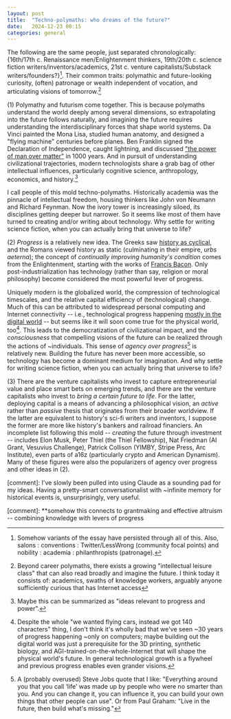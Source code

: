 ```yaml
---
layout: post
title:  "Techno-polymaths: who dreams of the future?"
date:   2024-12-23 00:15
categories: general
---
```


The following are the same people, just separated chronologically: {16th/17th c. Renaissance men/Enlightenment thinkers, 19th/20th c. science fiction writers/inventors/academics, 21st c. venture capitalists/Substack writers/founders?}[^1]. Their common traits: polymathic and future-looking curiosity, (often) patronage or wealth independent of vocation, and articulating visions of tomorrow.[^2]

(1) Polymathy and futurism come together. This is because polymaths understand the world deeply among several dimensions, so extrapolating into the future follows naturally, and imagining the future requires understanding the interdisciplinary forces that shape world systems. Da Vinci painted the Mona Lisa, studied human anatomy, and designed a "flying machine" centuries before planes. Ben Franklin signed the Declaration of Independence, caught lightning, and discussed ["the power of man over matter"](https://founders.archives.gov/documents/Franklin/01-31-02-0325) in 1000 years. And in pursuit of understanding civilizational trajectories, modern technologists share a grab bag of other intellectual influences, particularly cognitive science, anthropology, economics, and history.[^3]

I call people of this mold techno-polymaths. Historically academia was the pinnacle of intellectual freedom, housing thinkers like John von Neumann and Richard Feynman. Now the ivory tower is increasingly siloed, its disciplines getting deeper but narrower. So it seems like most of them have turned to creating and/or writing about technology. Why settle for writing science fiction, when you can actually bring that universe to life?

(2) *Progress* is a relatively new idea. The Greeks saw [history as cyclical](https://www.depts.ttu.edu/westernciv/mc_progress/progress_unit2.php), and the Romans viewed history as static (culminating in their empire, *urbs aeterna*); the concept of *continually improving humanity's condition* comes from the Enlightenment, starting with the works of [Francis Bacon](https://plato.stanford.edu/entries/francis-bacon/). Only post-industrialization has technology (rather than say, religion or moral philosophy) become considered the most powerful lever of progress.

Uniquely modern is the globalized world, the compression of technological timescales, and the relative capital efficiency of (technological) change. Much of this can be attributed to widespread personal computing and Internet connectivity -- i.e., technological progress happening [mostly in the digital world](https://foundersfund.com/2017/01/manifesto/) -- but seems like it will soon come true for the physical world, too[^4]. This leads to the democratization of civilizational impact, and the *consciousness* that compelling visions of the future can be realized through the actions of ~individuals. This sense of *agency over progress*[^5] is relatively new. Building the future has never been more accessible, so technology has become a dominant medium for imagination. And why settle for writing science fiction, when you can actually bring that universe to life?

(3) There are the venture capitalists who invest to capture entrepreneurial value and place smart bets on emerging trends, and there are the venture capitalists who invest to *bring a certain future to life*. For the latter, deploying capital is a means of advancing a philosophical vision, an *active* rather than *passive* thesis that originates from their broader worldview. If the latter are equivalent to history's sci-fi writers and inventors, I suppose the former are more like history's bankers and railroad financiers. An incomplete list following this mold -- *creating* the future through investment -- includes Elon Musk, Peter Thiel (the Thiel Fellowship), Nat Friedman (AI Grant, Vesuvius Challenge), Patrick Collison (YIMBY, Stripe Press, Arc Institute), even parts of a16z (particularly crypto and American Dynamism). Many of these figures were also the popularizers of agency over progress and other ideas in (2).

[^1]: Somehow variants of the essay have persisted through all of this. Also, salons : conventions : Twitter/LessWrong (community focal points) and nobility : academia : philanthropists (patronage).

[^2]: Beyond career polymaths, there exists a growing "intellectual leisure class" that can also read broadly and imagine the future. I think today it consists of: academics, swaths of knowledge workers, arguably anyone sufficiently curious that has Internet access

[^3]: Maybe this can be summarized as "ideas relevant to progress and power".

[^4]: Despite the whole "we wanted flying cars, instead we got 140 characters" thing, I don't think it's wholly bad that we've seen ~30 years of progress happening ~only on computers; maybe building out the digital world was just a prerequisite for the 3D printing, synthetic biology, and AGI-trained-on-the-whole-Internet that will shape the physical world's future. In general technological growth is a flywheel and previous progress enables even grander visions.

[^5]: A (probably overused) Steve Jobs quote that I like: "Everything around you that you call ‘life’ was made up by people who were no smarter than you. And you can change it, you can influence it, you can build your own things that other people can use". Or from Paul Graham: "Live in the future, then build what's missing."

[comment]: I've slowly been pulled into using Claude as a sounding pad for my ideas. Having a pretty-smart conversationalist with ~infinite memory for historical events is, unsurprisingly, very useful.

[comment]: **somehow this connects to grantmaking and effective altruism -- combining knowledge with levers of progress